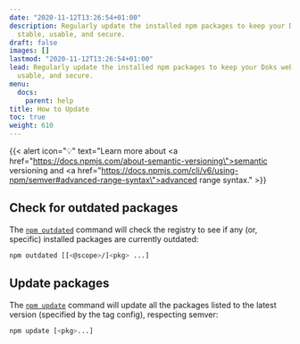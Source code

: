 ```yaml
---
date: "2020-11-12T13:26:54+01:00"
description: Regularly update the installed npm packages to keep your Doks website
  stable, usable, and secure.
draft: false
images: []
lastmod: "2020-11-12T13:26:54+01:00"
lead: Regularly update the installed npm packages to keep your Doks website stable,
  usable, and secure.
menu:
  docs:
    parent: help
title: How to Update
toc: true
weight: 610
---
```


{{< alert icon="💡" text="Learn more about <a href=\"https://docs.npmjs.com/about-semantic-versioning\">semantic versioning</a> and <a href=\"https://docs.npmjs.com/cli/v6/using-npm/semver#advanced-range-syntax\">advanced range syntax</a>." >}}

## Check for outdated packages

The [`npm outdated`](https://docs.npmjs.com/cli/v7/commands/npm-outdated) command will check the registry to see if any (or, specific) installed packages are currently outdated:

```bash
npm outdated [[<@scope>/]<pkg> ...]
```

## Update packages

The [`npm update`](https://docs.npmjs.com/cli/v7/commands/npm-update) command will update all the packages listed to the latest version (specified by the tag config), respecting semver:

```bash
npm update [<pkg>...]
```
